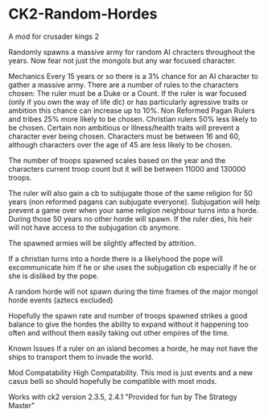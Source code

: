 # CK2-Random-Hordes
A mod for crusader kings 2

Randomly spawns a massive army for random AI chracters throughout the years. 
Now fear not just the mongols but any war focused character. 

Mechanics 
Every 15 years or so there is a 3% chance for an AI character to gather a massive army. There are a number of rules to the characters chosen: 
The ruler must be a Duke or a Count. 
If the ruler is war focused (only if you own the way of life dlc) or has particularly agressive traits or ambition this chance can increase up to 10%. 
Non Reformed Pagan Rulers and tribes 25% more likely to be chosen. 
Christian rulers 50% less likely to be chosen. 
Certain non ambitious or illness/health traits will prevent a character ever being chosen. 
Characters must be between 16 and 60, although characters over the age of 45 are less likely to be chosen.

The number of troops spawned scales based on the year and the characters current troop count but it will be between 11000 and 130000 troops. 

The ruler will also gain a cb to subjugate those of the same religion for 50 years (non reformed pagans can subjugate everyone). Subjugation will help prevent a game over when your same religion neighbour turns into a horde. 
During those 50 years no other horde will spawn. 
If the ruler dies, his heir will not have access to the subjugation cb anymore. 

The spawned armies will be slightly affected by attrition. 

If a christian turns into a horde there is a likelyhood the pope will excommunicate him if he or she uses the subjugation cb especially if he or she is disliked by the pope. 

A random horde will not spawn during the time frames of the major mongol horde events (aztecs excluded) 

Hopefully the spawn rate and number of troops spawned strikes a good balance to give the hordes the ability to expand without it happening too often and without them easily taking out other empires of the time. 

Known Issues 
If a ruler on an island becomes a horde, he may not have the ships to transport them to invade the world. 

Mod Compatability 
High Compatability. This mod is just events and a new casus belli so should hopefully be compatible with most mods. 

Works with ck2 version 2.3.5, 2.4.1 "Provided for fun by The Strategy Master" 